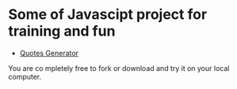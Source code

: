 # Some of Javascipt project for training and fun

- [Quotes Generator](/QuotesGenerator/index.html)

You are co mpletely free to fork or download and try it on your local computer. 

